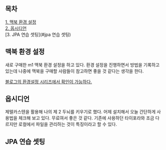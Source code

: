 ## 목차
[1. 맥북 환경 설정](#맥북환경설정)   
[2. 옵시디언](#옵시디언)   
[3. JPA 연습 셋팅](#jpa 연습 셋팅)

## 맥북 환경 설정
새로 구매한 m1 맥북 환경 설정을 하고 있다. 환경 설정을 진행하면서 방법을 기록하고 있는데 나중에 맥북을 구매할 사람들이 참고하면 좋을 것 같다는 생각을 한다.

[블로그의 환경설정 시리즈에서 확인이 가능하다.](https://velog.io/@ohju96/series/%ED%99%98%EA%B2%BD%EC%84%A4%EC%A0%95)

## 옵시디언
제텔카스텐을 활용해 나의 제 2 두뇌를 키우기로 했다. 어제 설치해서 오늘 간단하게 사용법을 체크해 보고 있다. 무료여서 좋은 것 같다. 기존에 사용하던 타이포라와 조금 다르지만 로컬에서 파일을 관리하는 것이 특징이라고 할 수 있다.

## JPA 연습 셋팅